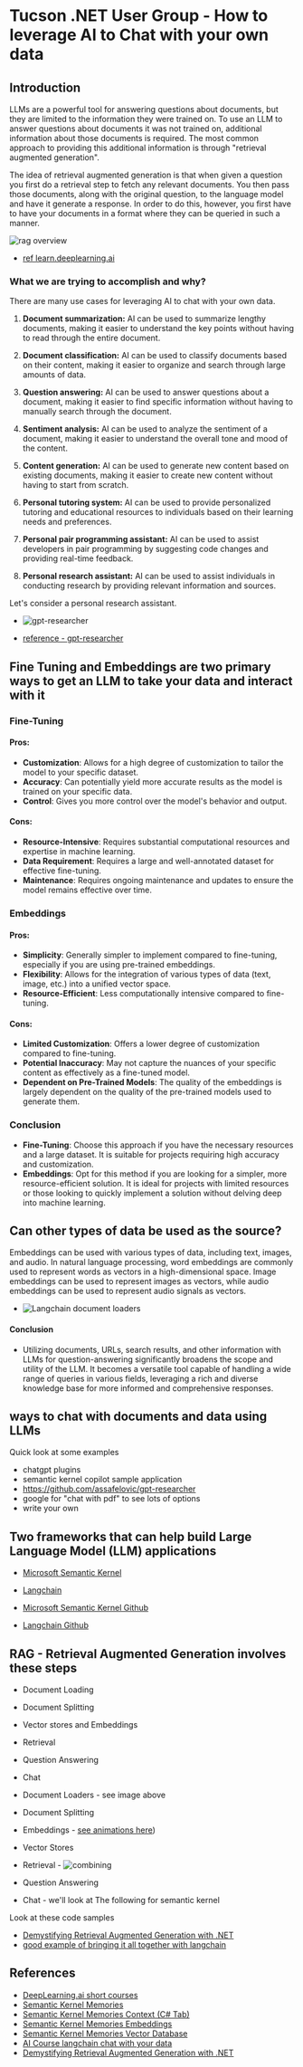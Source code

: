 # Tucson .NET User Group - How to leverage AI to Chat with your own data

## Introduction

LLMs are a powerful tool for answering questions about documents, but they are limited to the information they were trained on. To use an LLM to answer questions about documents it was not trained on, additional information about those documents is required. The most common approach to providing this additional information is through "retrieval augmented generation".

The idea of retrieval augmented generation is that when given a question you first do a retrieval step to fetch any relevant documents. You then pass those documents, along with the original question, to the language model and have it generate a response. In order to do this, however, you first have to have your documents in a format where they can be queried in such a manner.

![rag overview](./images/rag-overview.jpg)

- [ref learn.deeplearning.ai](https://learn.deeplearning.ai/langchain-chat-with-your-data)

### What we are trying to accomplish and why?

There are many use cases for leveraging AI to chat with your own data.

1. **Document summarization:** AI can be used to summarize lengthy documents, making it easier to understand the key points without having to read through the entire document.

2. **Document classification:** AI can be used to classify documents based on their content, making it easier to organize and search through large amounts of data.

3. **Question answering:** AI can be used to answer questions about a document, making it easier to find specific information without having to manually search through the document.

4. **Sentiment analysis:** AI can be used to analyze the sentiment of a document, making it easier to understand the overall tone and mood of the content.

5. **Content generation:** AI can be used to generate new content based on existing documents, making it easier to create new content without having to start from scratch.

6. **Personal tutoring system:** AI can be used to provide personalized tutoring and educational resources to individuals based on their learning needs and preferences.

7. **Personal pair programming assistant:** AI can be used to assist developers in pair programming by suggesting code changes and providing real-time feedback.

8. **Personal research assistant:** AI can be used to assist individuals in conducting research by providing relevant information and sources.

Let's consider a personal research assistant.

- ![gpt-researcher](https://camo.githubusercontent.com/dff812e5382241defc38354361f86394bc6f57811d9494d6e1f4f3fa6fbdc576/68747470733a2f2f636f7772697465722d696d616765732e73332e616d617a6f6e6177732e636f6d2f617263682e706e67)

- [reference - gpt-researcher](https://github.com/assafelovic/gpt-researcher)


## Fine Tuning and Embeddings are two primary ways to get an LLM to take your data and interact with it

### Fine-Tuning

#### Pros:
- **Customization**: Allows for a high degree of customization to tailor the model to your specific dataset.
- **Accuracy**: Can potentially yield more accurate results as the model is trained on your specific data.
- **Control**: Gives you more control over the model's behavior and output.

#### Cons:
- **Resource-Intensive**: Requires substantial computational resources and expertise in machine learning.
- **Data Requirement**: Requires a large and well-annotated dataset for effective fine-tuning.
- **Maintenance**: Requires ongoing maintenance and updates to ensure the model remains effective over time.

### Embeddings

#### Pros:
- **Simplicity**: Generally simpler to implement compared to fine-tuning, especially if you are using pre-trained embeddings.
- **Flexibility**: Allows for the integration of various types of data (text, image, etc.) into a unified vector space.
- **Resource-Efficient**: Less computationally intensive compared to fine-tuning.

#### Cons:
- **Limited Customization**: Offers a lower degree of customization compared to fine-tuning.
- **Potential Inaccuracy**: May not capture the nuances of your specific content as effectively as a fine-tuned model.
- **Dependent on Pre-Trained Models**: The quality of the embeddings is largely dependent on the quality of the pre-trained models used to generate them.

### Conclusion

- **Fine-Tuning**: Choose this approach if you have the necessary resources and a large dataset. It is suitable for projects requiring high accuracy and customization.
- **Embeddings**: Opt for this method if you are looking for a simpler, more resource-efficient solution. It is ideal for projects with limited resources or those looking to quickly implement a solution without delving deep into machine learning.



## Can other types of data be used as the source?

Embeddings can be used with various types of data, including text, images, and audio. In natural language processing, word embeddings are commonly used to represent words as vectors in a high-dimensional space. Image embeddings can be used to represent images as vectors, while audio embeddings can be used to represent audio signals as vectors.

<!-- -![many data sources](https://python.langchain.com/assets/images/summarization_use_case_1-cdb1b94b53af261bd997a9934a8c3703.png) -->

- ![Langchain document loaders](./images/document-loaders.png)

#### **Conclusion**
- Utilizing documents, URLs, search results, and other information with LLMs for question-answering significantly broadens the scope and utility of the LLM. It becomes a versatile tool capable of handling a wide range of queries in various fields, leveraging a rich and diverse knowledge base for more informed and comprehensive responses.


## ways to chat with documents and data using LLMs

Quick look at some examples

- chatgpt plugins
- semantic kernel copilot sample application
- https://github.com/assafelovic/gpt-researcher
- google for "chat with pdf" to see lots of options
- write your own

## Two frameworks that can help build Large Language Model (LLM) applications

- [Microsoft Semantic Kernel](https://learn.microsoft.com/en-us/semantic-kernel/overview/)
- [Langchain](https://www.langchain.com/)

- [Microsoft Semantic Kernel Github](https://github.com/microsoft/semantic-kernel)
- [Langchain Github](https://github.com/langchain-ai/langchain)


## RAG - Retrieval Augmented Generation involves these steps

- Document Loading
- Document Splitting
- Vector stores and Embeddings
- Retrieval
- Question Answering
- Chat

- Document Loaders - see image above
- Document Splitting
- Embeddings - [see animations here](https://openai.com/blog/introducing-text-and-code-embeddings))
- Vector Stores
- Retrieval -  ![combining](./images/test1.png)
- Question Answering
- Chat - we'll look at The following for semantic kernel 

Look at these code samples

- [Demystifying Retrieval Augmented Generation with .NET](https://devblogs.microsoft.com/dotnet/demystifying-retrieval-augmented-generation-with-dotnet)
- [good example of bringing it all together with langchain](https://learn.deeplearning.ai/langchain-chat-with-your-data/lesson/7/chat)

## References

- [DeepLearning.ai short courses](https://www.deeplearning.ai/short-courses/)
- [Semantic Kernel Memories](https://learn.microsoft.com/en-us/semantic-kernel/memories/)
- [Semantic Kernel Memories Context (C# Tab)](https://learn.microsoft.com/en-us/semantic-kernel/memories/context?tabs=Csharp)
- [Semantic Kernel Memories Embeddings](https://learn.microsoft.com/en-us/semantic-kernel/memories/embeddings)
- [Semantic Kernel Memories Vector Database](https://learn.microsoft.com/en-us/semantic-kernel/memories/vector-db)
- [AI Course langchain chat with your data](https://learn.deeplearning.ai/langchain-chat-with-your-data)
- [Demystifying Retrieval Augmented Generation with .NET](https://devblogs.microsoft.com/dotnet/demystifying-retrieval-augmented-generation-with-dotnet)
